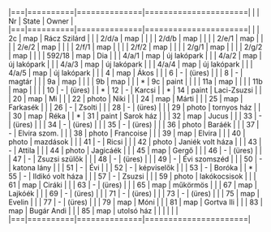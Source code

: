 |===|==========|==============|======================|
|   | Nr       | State        | Owner                |
|===|==========|==============|======================|
|   | 2c       | map          | Rácz Szilárd         |
|   | 2/d/a    | map          |                      |
|   | 2/d/b    | map          |                      |
|   | 2/e/1    | map          |                      |
|   | 2/e/2    | map          |                      |
|   | 2/f/1    | map          |                      |
|   | 2/f/2    | map          |                      |
|   | 2/g/1    | map          |                      |
|   | 2/g/2    | map          |                      |
|   | 592/18   | map          | Dia                  |
|   | 4/a/1    | map          | új lakópark          |
|   | 4/a/2    | map          | új lakópark          |
|   | 4/a/3    | map          | új lakópark          |
|   | 4/a/4    | map          | új lakópark          |
|   | 4/a/5    | map          | új lakópark          |
|   | 4        | map          | Ákos                 |
|   | 6        | -            | (üres)               |
|   | 8        | -            | magtár               |
|   | 9a       | map          |                      |
|   | 9b       | map          |                      |
| * | 9c       | paint        |                      |
|   | 11a      | map          |                      |
|   | 11b      | map          |                      |
|   | 10       | -            | (üres)               |
| * | 12       | -            | Karcsi               |
| * | 14       | paint        | Laci-Zsuzsi          |
|   | 20       | map          | Mi                   |
|   | 22       | photo        | Niki                 |
|   | 24       | map          | Márti                |
|   | 25       | map          | Farkasék             |
|   | 26       | -            | Zsolti               |
|   | 28       | -            | (üres)               |
|   | 29       | photo        | tornyos ház          |
|   | 30       | map          | Réka                 |
| * | 31       | paint        | Sarok ház            |
|   | 32       | map          | Jucus                |
|   | 33       | -            | (üres)               |
|   | 34       | -            | (üres)               |
|   | 35       | -            | (üres)               |
|   | 36       | photo        | Baráék               |
|   | 37       | -            | Elvira szom.         |
|   | 38       | photo        | Francoise            |
|   | 39       | map          | Elvira               |
|   | 40       | photo        | mazdások             |
|   | 41       | -            | Ricsi                |
|   | 42       | photo        | Janiék volt háza     |
|   | 43       | -            | Attila               |
|   | 44       | photo        | Jagicáék             |
|   | 45       | map          | Gergő                |
|   | 46       | -            | (üres)               |
|   | 47       | -            | Zsuzsi szülők        |
|   | 48       | -            | (üres)               |
|   | 49       | -            | Évi szomszéd         |
|   | 50       | -            | katona lány          |
|   | 51       | -            | Évi                  |
|   | 52       | -            | képviselők           |
|   | 53       | -            | Boróka               |
| * | 55       | -            | Ildikó volt háza     |
|   | 57       | -            | Zsuzsi               |
|   | 59       | photo        | lakókocsisok         |
|   | 61       | map          | Ciráki               |
|   | 63       | -            | (üres)               |
|   | 65       | map          | műkörmös             |
|   | 67       | map          | Lajkóék              |
|   | 69       | -            | (üres)               |
|   | 71       | -            | (üres)               |
|   | 73       | -            | (üres)               |
|   | 75       | map          | Evelin               |
|   | 77       | -            | (üres)               |
|   | 79       | map          | Móni                 |
|   | 81       | map          | Gortva Ili           |
|   | 83       | map          | Bugár Andi           |
|   | 85       | map          | utolsó ház           |
|   |          |              |                      |
|===|==========|==============|======================|
